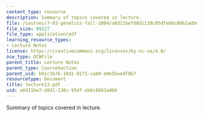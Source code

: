 ```yaml
---
content_type: resource
description: Summary of topics covered in lecture.
file: /courses/7-03-genetics-fall-2004/a0d11be7d8d1138c95dfeb6c8661adb6_lecture13.pdf
file_size: 89127
file_type: application/pdf
learning_resource_types:
- Lecture Notes
license: https://creativecommons.org/licenses/by-nc-sa/4.0/
ocw_type: OCWFile
parent_title: Lecture Notes
parent_type: CourseSection
parent_uid: b91c3b76-18d1-0171-cab0-e0e5bee4f8b7
resourcetype: Document
title: lecture13.pdf
uid: a0d11be7-d8d1-138c-95df-eb6c8661adb6
---
```

Summary of topics covered in lecture.